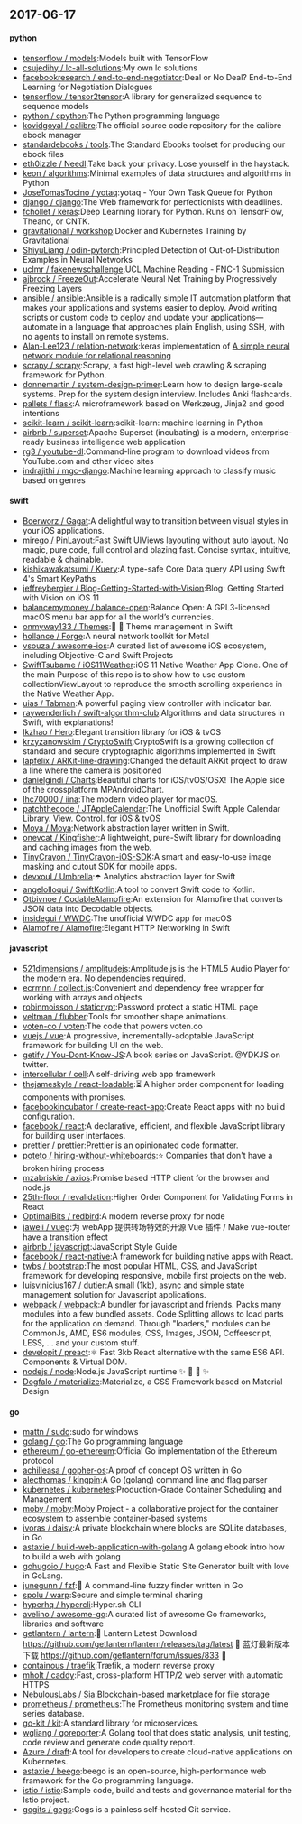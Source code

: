 ## 2017-06-17

#### python
* [tensorflow / models](https://github.com/tensorflow/models):Models built with TensorFlow
* [csujedihy / lc-all-solutions](https://github.com/csujedihy/lc-all-solutions):My own lc solutions
* [facebookresearch / end-to-end-negotiator](https://github.com/facebookresearch/end-to-end-negotiator):Deal or No Deal? End-to-End Learning for Negotiation Dialogues
* [tensorflow / tensor2tensor](https://github.com/tensorflow/tensor2tensor):A library for generalized sequence to sequence models
* [python / cpython](https://github.com/python/cpython):The Python programming language
* [kovidgoyal / calibre](https://github.com/kovidgoyal/calibre):The official source code repository for the calibre ebook manager
* [standardebooks / tools](https://github.com/standardebooks/tools):The Standard Ebooks toolset for producing our ebook files
* [eth0izzle / Needl](https://github.com/eth0izzle/Needl):Take back your privacy. Lose yourself in the haystack.
* [keon / algorithms](https://github.com/keon/algorithms):Minimal examples of data structures and algorithms in Python
* [JoseTomasTocino / yotaq](https://github.com/JoseTomasTocino/yotaq):yotaq - Your Own Task Queue for Python
* [django / django](https://github.com/django/django):The Web framework for perfectionists with deadlines.
* [fchollet / keras](https://github.com/fchollet/keras):Deep Learning library for Python. Runs on TensorFlow, Theano, or CNTK.
* [gravitational / workshop](https://github.com/gravitational/workshop):Docker and Kubernetes Training by Gravitational
* [ShiyuLiang / odin-pytorch](https://github.com/ShiyuLiang/odin-pytorch):Principled Detection of Out-of-Distribution Examples in Neural Networks
* [uclmr / fakenewschallenge](https://github.com/uclmr/fakenewschallenge):UCL Machine Reading - FNC-1 Submission
* [ajbrock / FreezeOut](https://github.com/ajbrock/FreezeOut):Accelerate Neural Net Training by Progressively Freezing Layers
* [ansible / ansible](https://github.com/ansible/ansible):Ansible is a radically simple IT automation platform that makes your applications and systems easier to deploy. Avoid writing scripts or custom code to deploy and update your applications— automate in a language that approaches plain English, using SSH, with no agents to install on remote systems.
* [Alan-Lee123 / relation-network](https://github.com/Alan-Lee123/relation-network):keras implementation of [A simple neural network module for relational reasoning]( https://arxiv.org/pdf/1706.01427.pdf )
* [scrapy / scrapy](https://github.com/scrapy/scrapy):Scrapy, a fast high-level web crawling & scraping framework for Python.
* [donnemartin / system-design-primer](https://github.com/donnemartin/system-design-primer):Learn how to design large-scale systems. Prep for the system design interview. Includes Anki flashcards.
* [pallets / flask](https://github.com/pallets/flask):A microframework based on Werkzeug, Jinja2 and good intentions
* [scikit-learn / scikit-learn](https://github.com/scikit-learn/scikit-learn):scikit-learn: machine learning in Python
* [airbnb / superset](https://github.com/airbnb/superset):Apache Superset (incubating) is a modern, enterprise-ready business intelligence web application
* [rg3 / youtube-dl](https://github.com/rg3/youtube-dl):Command-line program to download videos from YouTube.com and other video sites
* [indrajithi / mgc-django](https://github.com/indrajithi/mgc-django):Machine learning approach to classify music based on genres

#### swift
* [Boerworz / Gagat](https://github.com/Boerworz/Gagat):A delightful way to transition between visual styles in your iOS applications.
* [mirego / PinLayout](https://github.com/mirego/PinLayout):Fast Swift UIViews layouting without auto layout. No magic, pure code, full control and blazing fast. Concise syntax, intuitive, readable & chainable.
* [kishikawakatsumi / Kuery](https://github.com/kishikawakatsumi/Kuery):A type-safe Core Data query API using Swift 4's Smart KeyPaths
* [jeffreybergier / Blog-Getting-Started-with-Vision](https://github.com/jeffreybergier/Blog-Getting-Started-with-Vision):Blog: Getting Started with Vision on iOS 11
* [balancemymoney / balance-open](https://github.com/balancemymoney/balance-open):Balance Open: A GPL3-licensed macOS menu bar app for all the world’s currencies.
* [onmyway133 / Themes](https://github.com/onmyway133/Themes):👕 👚 Theme management in Swift
* [hollance / Forge](https://github.com/hollance/Forge):A neural network toolkit for Metal
* [vsouza / awesome-ios](https://github.com/vsouza/awesome-ios):A curated list of awesome iOS ecosystem, including Objective-C and Swift Projects
* [SwiftTsubame / iOS11Weather](https://github.com/SwiftTsubame/iOS11Weather):iOS 11 Native Weather App Clone. One of the main Purpose of this repo is to show how to use custom collectionViewLayout to reproduce the smooth scrolling experience in the Native Weather App.
* [uias / Tabman](https://github.com/uias/Tabman):A powerful paging view controller with indicator bar.
* [raywenderlich / swift-algorithm-club](https://github.com/raywenderlich/swift-algorithm-club):Algorithms and data structures in Swift, with explanations!
* [lkzhao / Hero](https://github.com/lkzhao/Hero):Elegant transition library for iOS & tvOS
* [krzyzanowskim / CryptoSwift](https://github.com/krzyzanowskim/CryptoSwift):CryptoSwift is a growing collection of standard and secure cryptographic algorithms implemented in Swift
* [lapfelix / ARKit-line-drawing](https://github.com/lapfelix/ARKit-line-drawing):Changed the default ARKit project to draw a line where the camera is positioned
* [danielgindi / Charts](https://github.com/danielgindi/Charts):Beautiful charts for iOS/tvOS/OSX! The Apple side of the crossplatform MPAndroidChart.
* [lhc70000 / iina](https://github.com/lhc70000/iina):The modern video player for macOS.
* [patchthecode / JTAppleCalendar](https://github.com/patchthecode/JTAppleCalendar):The Unofficial Swift Apple Calendar Library. View. Control. for iOS & tvOS
* [Moya / Moya](https://github.com/Moya/Moya):Network abstraction layer written in Swift.
* [onevcat / Kingfisher](https://github.com/onevcat/Kingfisher):A lightweight, pure-Swift library for downloading and caching images from the web.
* [TinyCrayon / TinyCrayon-iOS-SDK](https://github.com/TinyCrayon/TinyCrayon-iOS-SDK):A smart and easy-to-use image masking and cutout SDK for mobile apps.
* [devxoul / Umbrella](https://github.com/devxoul/Umbrella):☂️ Analytics abstraction layer for Swift
* [angelolloqui / SwiftKotlin](https://github.com/angelolloqui/SwiftKotlin):A tool to convert Swift code to Kotlin.
* [Otbivnoe / CodableAlamofire](https://github.com/Otbivnoe/CodableAlamofire):An extension for Alamofire that converts JSON data into Decodable objects.
* [insidegui / WWDC](https://github.com/insidegui/WWDC):The unofficial WWDC app for macOS
* [Alamofire / Alamofire](https://github.com/Alamofire/Alamofire):Elegant HTTP Networking in Swift

#### javascript
* [521dimensions / amplitudejs](https://github.com/521dimensions/amplitudejs):Amplitude.js is the HTML5 Audio Player for the modern era. No dependencies required.
* [ecrmnn / collect.js](https://github.com/ecrmnn/collect.js):Convenient and dependency free wrapper for working with arrays and objects
* [robinmoisson / staticrypt](https://github.com/robinmoisson/staticrypt):Password protect a static HTML page
* [veltman / flubber](https://github.com/veltman/flubber):Tools for smoother shape animations.
* [voten-co / voten](https://github.com/voten-co/voten):The code that powers voten.co
* [vuejs / vue](https://github.com/vuejs/vue):A progressive, incrementally-adoptable JavaScript framework for building UI on the web.
* [getify / You-Dont-Know-JS](https://github.com/getify/You-Dont-Know-JS):A book series on JavaScript. @YDKJS on twitter.
* [intercellular / cell](https://github.com/intercellular/cell):A self-driving web app framework
* [thejameskyle / react-loadable](https://github.com/thejameskyle/react-loadable):⏳ A higher order component for loading components with promises.
* [facebookincubator / create-react-app](https://github.com/facebookincubator/create-react-app):Create React apps with no build configuration.
* [facebook / react](https://github.com/facebook/react):A declarative, efficient, and flexible JavaScript library for building user interfaces.
* [prettier / prettier](https://github.com/prettier/prettier):Prettier is an opinionated code formatter.
* [poteto / hiring-without-whiteboards](https://github.com/poteto/hiring-without-whiteboards):⭐️ Companies that don't have a broken hiring process
* [mzabriskie / axios](https://github.com/mzabriskie/axios):Promise based HTTP client for the browser and node.js
* [25th-floor / revalidation](https://github.com/25th-floor/revalidation):Higher Order Component for Validating Forms in React
* [OptimalBits / redbird](https://github.com/OptimalBits/redbird):A modern reverse proxy for node
* [jaweii / vueg](https://github.com/jaweii/vueg):为 webApp 提供转场特效的开源 Vue 插件 / Make vue-router have a transition effect
* [airbnb / javascript](https://github.com/airbnb/javascript):JavaScript Style Guide
* [facebook / react-native](https://github.com/facebook/react-native):A framework for building native apps with React.
* [twbs / bootstrap](https://github.com/twbs/bootstrap):The most popular HTML, CSS, and JavaScript framework for developing responsive, mobile first projects on the web.
* [luisvinicius167 / dutier](https://github.com/luisvinicius167/dutier):A small (1kb), async and simple state management solution for Javascript applications.
* [webpack / webpack](https://github.com/webpack/webpack):A bundler for javascript and friends. Packs many modules into a few bundled assets. Code Splitting allows to load parts for the application on demand. Through "loaders," modules can be CommonJs, AMD, ES6 modules, CSS, Images, JSON, Coffeescript, LESS, ... and your custom stuff.
* [developit / preact](https://github.com/developit/preact):⚛️ Fast 3kb React alternative with the same ES6 API. Components & Virtual DOM.
* [nodejs / node](https://github.com/nodejs/node):Node.js JavaScript runtime ✨ 🐢 🚀 ✨
* [Dogfalo / materialize](https://github.com/Dogfalo/materialize):Materialize, a CSS Framework based on Material Design

#### go
* [mattn / sudo](https://github.com/mattn/sudo):sudo for windows
* [golang / go](https://github.com/golang/go):The Go programming language
* [ethereum / go-ethereum](https://github.com/ethereum/go-ethereum):Official Go implementation of the Ethereum protocol
* [achilleasa / gopher-os](https://github.com/achilleasa/gopher-os):A proof of concept OS written in Go
* [alecthomas / kingpin](https://github.com/alecthomas/kingpin):A Go (golang) command line and flag parser
* [kubernetes / kubernetes](https://github.com/kubernetes/kubernetes):Production-Grade Container Scheduling and Management
* [moby / moby](https://github.com/moby/moby):Moby Project - a collaborative project for the container ecosystem to assemble container-based systems
* [ivoras / daisy](https://github.com/ivoras/daisy):A private blockchain where blocks are SQLite databases, in Go
* [astaxie / build-web-application-with-golang](https://github.com/astaxie/build-web-application-with-golang):A golang ebook intro how to build a web with golang
* [gohugoio / hugo](https://github.com/gohugoio/hugo):A Fast and Flexible Static Site Generator built with love in GoLang.
* [junegunn / fzf](https://github.com/junegunn/fzf):🌸 A command-line fuzzy finder written in Go
* [spolu / warp](https://github.com/spolu/warp):Secure and simple terminal sharing
* [hyperhq / hypercli](https://github.com/hyperhq/hypercli):Hyper.sh CLI
* [avelino / awesome-go](https://github.com/avelino/awesome-go):A curated list of awesome Go frameworks, libraries and software
* [getlantern / lantern](https://github.com/getlantern/lantern):🔴 Lantern Latest Download https://github.com/getlantern/lantern/releases/tag/latest 🔴 蓝灯最新版本下载 https://github.com/getlantern/forum/issues/833 🔴
* [containous / traefik](https://github.com/containous/traefik):Træfik, a modern reverse proxy
* [mholt / caddy](https://github.com/mholt/caddy):Fast, cross-platform HTTP/2 web server with automatic HTTPS
* [NebulousLabs / Sia](https://github.com/NebulousLabs/Sia):Blockchain-based marketplace for file storage
* [prometheus / prometheus](https://github.com/prometheus/prometheus):The Prometheus monitoring system and time series database.
* [go-kit / kit](https://github.com/go-kit/kit):A standard library for microservices.
* [wgliang / goreporter](https://github.com/wgliang/goreporter):A Golang tool that does static analysis, unit testing, code review and generate code quality report.
* [Azure / draft](https://github.com/Azure/draft):A tool for developers to create cloud-native applications on Kubernetes.
* [astaxie / beego](https://github.com/astaxie/beego):beego is an open-source, high-performance web framework for the Go programming language.
* [istio / istio](https://github.com/istio/istio):Sample code, build and tests and governance material for the Istio project.
* [gogits / gogs](https://github.com/gogits/gogs):Gogs is a painless self-hosted Git service.
